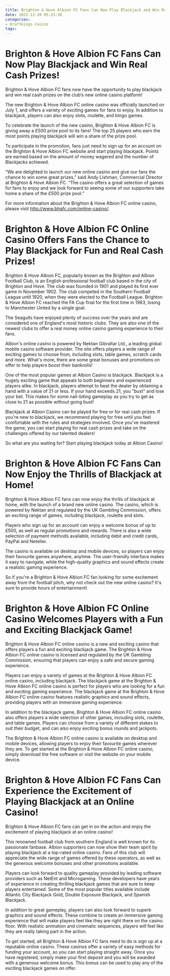 ```yaml
---
title: Brighton & Hove Albion FC Fans Can Now Play Blackjack and Win Real Cash Prizes!
date: 2022-12-20 05:23:30
categories:
- Draftkings Casino
tags:
---
```



#  Brighton & Hove Albion FC Fans Can Now Play Blackjack and Win Real Cash Prizes!

Brighton & Hove Albion FC fans now have the opportunity to play blackjack and win real cash prizes on the club’s new online casino platform!

The new Brighton & Hove Albion FC online casino was officially launched on July 1, and offers a variety of exciting games for fans to enjoy. In addition to blackjack, players can also enjoy slots, roulette, and bingo games.

To celebrate the launch of the new casino, Brighton & Hove Albion FC is giving away a £500 prize pool to its fans! The top 25 players who earn the most points playing blackjack will win a share of the prize pool.

To participate in the promotion, fans just need to sign up for an account on the Brighton & Hove Albion FC website and start playing blackjack. Points are earned based on the amount of money wagered and the number of Blackjacks achieved.

“We are delighted to launch our new online casino and give our fans the chance to win some great prizes,” said Andy Lishman, Commercial Director at Brighton & Hove Albion FC. “The casino offers a great selection of games for fans to enjoy and we look forward to seeing some of our supporters take home a share of the £500 prize pool.”

For more information about the Brighton & Hove Albion FC online casino, please visit http://www.bhafc.com/online-casino/.

#  Brighton & Hove Albion FC Online Casino Offers Fans the Chance to Play Blackjack for Fun and Real Cash Prizes!

Brighton & Hove Albion FC, popularly known as the Brighton and Albion Football Club, is an English professional football club based in the city of Brighton and Hove. The club was founded in 1901 and played its first ever game in November 1902. The club competed in the Southern Football League until 1920, when they were elected to the Football League. Brighton & Hove Albion FC reached the FA Cup final for the first time in 1983, losing to Manchester United by a single goal.

The Seagulls have enjoyed plenty of success over the years and are considered one of England's most historic clubs. They are also one of the newest clubs to offer a real money online casino gaming experience to their fans.

Albion's online casino is powered by Nektan Gibraltar Ltd., a leading global mobile casino software provider. The site offers players a wide range of exciting games to choose from, including slots, table games, scratch cards and more. What's more, there are some great bonuses and promotions on offer to help players boost their bankrolls!

One of the most popular games at Albion Casino is blackjack. Blackjack is a hugely exciting game that appeals to both beginners and experienced players alike. In blackjack, players attempt to beat the dealer by obtaining a hand with a value of 21 or less. If your hand exceeds 21, you "bust" and lose your bet. This makes for some nail-biting gameplay as you try to get as close to 21 as possible without going bust!

Blackjack at Albion Casino can be played for free or for real cash prizes. If you're new to blackjack, we recommend playing for free until you feel comfortable with the rules and strategies involved. Once you've mastered the game, you can start playing for real cash prizes and take on the challenges offered by our talented dealers!

So what are you waiting for? Start playing blackjack today at Albion Casino!

#  Brighton & Hove Albion FC Fans Can Now Enjoy the Thrills of Blackjack at Home!

Brighton & Hove Albion FC fans can now enjoy the thrills of blackjack at home, with the launch of a brand new online casino. The casino, which is powered by Nektan and regulated by the UK Gambling Commission, offers an exciting range of games, including blackjack, roulette and slots.

Players who sign up for an account can enjoy a welcome bonus of up to £500, as well as regular promotions and rewards. There is also a wide selection of payment methods available, including debit and credit cards, PayPal and Neteller.

The casino is available on desktop and mobile devices, so players can enjoy their favourite games anywhere, anytime. The user-friendly interface makes it easy to navigate, while the high-quality graphics and sound effects create a realistic gaming experience.

So if you're a Brighton & Hove Albion FC fan looking for some excitement away from the football pitch, why not check out the new online casino? It's sure to provide hours of entertainment!

#  Brighton & Hove Albion FC Online Casino Welcomes Players with a Fun and Exciting Blackjack Game!

Brighton & Hove Albion FC online casino is a new and exciting casino that offers players a fun and exciting blackjack game. The Brighton & Hove Albion FC online casino is licensed and regulated by the UK Gambling Commission, ensuring that players can enjoy a safe and secure gaming experience.

Players can enjoy a variety of games at the Brighton & Hove Albion FC online casino, including blackjack. The blackjack game at the Brighton & Hove Albion FC online casino is perfect for players who are looking for a fun and exciting gaming experience. The blackjack game at the Brighton & Hove Albion FC online casino features realistic graphics and sound effects, providing players with an immersive gaming experience.

In addition to the blackjack game, Brighton & Hove Albion FC online casino also offers players a wide selection of other games, including slots, roulette, and table games. Players can choose from a variety of different stakes to suit their budget, and can also enjoy exciting bonus rounds and jackpots.

The Brighton & Hove Albion FC online casino is available on desktop and mobile devices, allowing players to enjoy their favourite games wherever they are. To get started at the Brighton & Hove Albion FC online casino, simply download the free software or visit the website on your mobile device.

#  Brighton & Hove Albion FC Fans Can Experience the Excitement of Playing Blackjack at an Online Casino!

Brighton & Hove Albion FC fans can get in on the action and enjoy the excitement of playing blackjack at an online casino!

This renowned football club from southern England is well known for its passionate fanbase. Albion supporters can now show their team spirit by playing blackjack at a top-rated online casino. Fans of this club will appreciate the wide range of games offered by these operators, as well as the generous welcome bonuses and other promotions available.

Players can look forward to quality gameplay provided by leading software providers such as NetEnt and Microgaming. These developers have years of experience in creating thrilling blackjack games that are sure to keep players entertained. Some of the most popular titles available include Atlantic City Blackjack Gold, Double Exposure Blackjack, and Spanish Blackjack.

In addition to great gameplay, players can also look forward to superb graphics and sound effects. These combine to create an immersive gaming experience that will make players feel like they are right there on the casino floor. With realistic animation and cinematic sequences, players will feel like they are really taking part in the action.

To get started, all Brighton & Hove Albion FC fans need to do is sign up at a reputable online casino. These casinos offer a variety of easy methods for funding your account, so you can start playing straight away. Once you have registered, simply make your first deposit and you will be awarded with a generous welcome bonus. This bonus can be used to play any of the exciting blackjack games on offer.